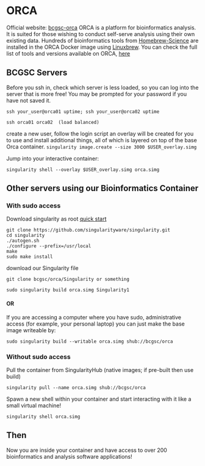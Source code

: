 # ORCA 

Official website: [bcgsc-orca](http://www.bcgsc.ca/services/orca/)
ORCA is a platform for bioinformatics analysis. It is suited for those wishing to conduct self-serve analysis using their own existing data. Hundreds of bioinformatics tools from [Homebrew-Science](https://github.com/Homebrew/homebrew-science) are installed in the ORCA Docker image using [Linuxbrew](http://linuxbrew.sh/). You can check the full list of tools and versions available on ORCA, [here](https://bcgsc.github.io/orca/)

## BCGSC Servers 

Before you ssh in, check which server is less loaded, so you can log into the server that is more free! You may be prompted for your password if you have not saved it. 
```
ssh your_user@orca01 uptime; ssh your_user@orca02 uptime
```

```
ssh orca01 orca02  (load balanced)
```

create a new user, follow the login script 
an overlay will be created for you to use and install additional things, all of which is layered on top of the base Orca container. 
`singularity image.create --size 3000 $USER_overlay.simg`

Jump into your interactive container: 
```
singularity shell --overlay $USER_overlay.simg orca.simg
```

## Other servers using our Bioinformatics Container

### With sudo access 
Download singularity as root [quick start](https://singularity.lbl.gov/quickstart)
```
git clone https://github.com/singularityware/singularity.git
cd singularity
./autogen.sh
./configure --prefix=/usr/local
make
sudo make install
```

download our Singularity file     
``` 
git clone bcgsc/orca/Singularity or something
```
```
sudo singularity build orca.simg Singularity1
```
#### OR 

If you are accessing a computer where you have sudo, administrative access (for example, your personal laptop) you can just make the base image writeable by: 
```
sudo singularity build --writable orca.simg shub://bcgsc/orca
```

### Without sudo access 

Pull the container from SingularityHub    (native images; if pre-built then use build)
```
singularity pull --name orca.simg shub://bcgsc/orca
```
Spawn a new shell within your container and start interacting with it like a small virtual machine! 
```
singularity shell orca.simg
```
## Then 
Now you are inside your container and have access to over 200 bioinformatics and analysis software applications! 
